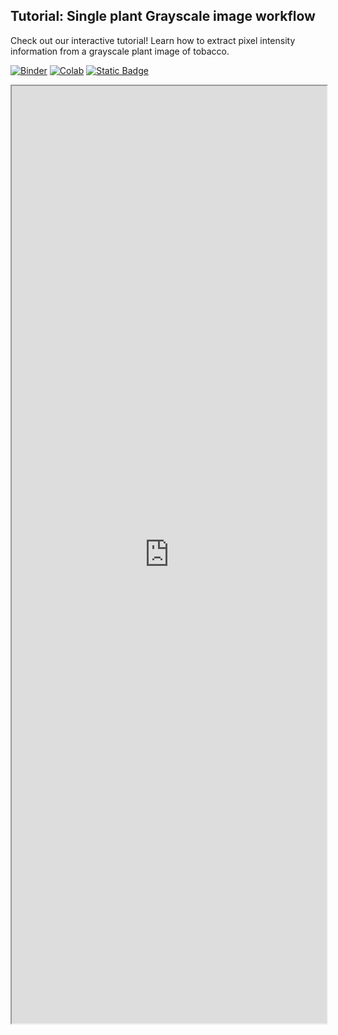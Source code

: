 ## Tutorial: Single plant Grayscale image workflow

Check out our interactive tutorial! Learn how to extract pixel intensity information from a grayscale plant image of tobacco.

[![Binder](https://mybinder.org/badge_logo.svg)](https://mybinder.org/v2/gh/danforthcenter/plantcv-tutorial-grayscale/HEAD?labpath=index.ipynb)
[![Colab](https://colab.research.google.com/assets/colab-badge.svg)](https://colab.research.google.com/github/danforthcenter/plantcv-tutorial-grayscale/blob/main/index-Colab.ipynb)
[![Static Badge](https://img.shields.io/badge/Open%20on%20GitHub-black?logo=github)](https://github.com/danforthcenter/plantcv-tutorial-grayscale.git)

<iframe src="https://nbviewer.jupyter.org/github/danforthcenter/plantcv-tutorial-grayscale/blob/main/index.ipynb" width="100%" height="1500px"></iframe>
